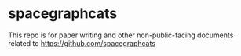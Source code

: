 # spacegraphcats

This repo is for paper writing and other non-public-facing documents related to https://github.com/spacegraphcats 

